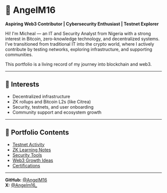 
# 👋 AngelM16

**Aspiring Web3 Contributor | Cybersecurity Enthusiast | Testnet Explorer**

Hi! I'm Micheal — an IT and Security Analyst from Nigeria with a strong interest in Bitcoin, zero-knowledge technology, and decentralized systems. I’ve transitioned from traditional IT into the crypto world, where I actively contribute by testing networks, exploring infrastructure, and supporting communities.

This portfolio is a living record of my journey into blockchain and web3.

---

## 🚀 Interests

- Decentralized infrastructure  
- ZK rollups and Bitcoin L2s (like Citrea)  
- Security, testnets, and user onboarding  
- Community support and ecosystem growth

---

## 📂 Portfolio Contents

- [Testnet Activity](testnet-activity.md)  
- [ZK Learning Notes](zk-learning.md)  
- [Security Tools](security-tools.md)  
- [Web3 Growth Ideas](web3-growth.md)  
- [Certifications](certifications.md)  

---

**GitHub:** [@AngelM16](https://github.com/AngelM16)  
**X:** [@Angelm16_](https://x.com/Angelm16_)
